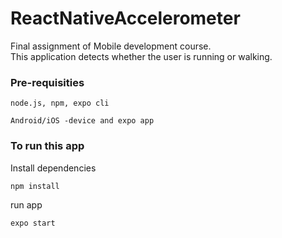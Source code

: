 # ReactNativeAccelerometer
Final assignment of Mobile development course.<br>
This application detects whether the user is running or walking.

### Pre-requisities
```
node.js, npm, expo cli
```
```
Android/iOS -device and expo app
```
### To run this app
Install dependencies
```
npm install
```
run app 
```
expo start
```


